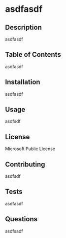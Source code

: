 # asdfasdf
  ## Description
  asdfasdf
  
  ## Table of Contents
  asdfasdf

  ## Installation
  asdfasdf

  ## Usage
  asdfsdf

  ## License
  Microsoft Public License

  ## Contributing
  asdfsdf

  ## Tests
  asdfasdf

  ## Questions
  asdfsadf
